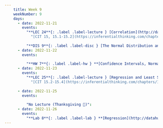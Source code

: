 ```yaml
---
    title: Week 9
    weekNumber: 9
    days:
      - date: 2022-11-21
        events:
          "**LEC 24**{: .label .label-lecture } [Correlation](http://datahub.ucsd.edu/user-redirect/git-sync?repo=https://github.com/dsc-courses/dsc10-2022-fa&subPath=lectures/lec24/lec24.ipynb) [✏️](resources/lectures/lec24/lec24.html)":
            "[CIT 15, 15.1-15.2](https://inferentialthinking.com/chapters/15/Prediction.html)"
                
          "**DIS 9**{: .label .label-disc } [The Normal Distribution and the CLT](https://practice.dsc10.com/disc09/index.html)":
      - date: 2022-11-22
        events:
          
          "**HW 7**{: .label .label-hw } **[Confidence Intervals, Normal Distributions, and the CLT](http://datahub.ucsd.edu/user-redirect/git-sync?repo=https://github.com/dsc-courses/dsc10-2022-fa&subPath=homeworks/hw07/hw07.ipynb)**":
      - date: 2022-11-23
        events:
          "**LEC 25**{: .label .label-lecture } [Regression and Least Squares](http://datahub.ucsd.edu/user-redirect/git-sync?repo=https://github.com/dsc-courses/dsc10-2022-fa&subPath=lectures/lec25/lec25.ipynb) [✏️](resources/lectures/lec25/lec25.html)":
            "[CIT 15.2-15.4](https://inferentialthinking.com/chapters/15/2/Regression_Line.html)"
                
      - date: 2022-11-25
        events:
          
          "No Lecture (Thanksgiving 🦃)":
      - date: 2022-11-26
        events:
          "**Lab 8**{: .label .label-lab } **[Regression](http://datahub.ucsd.edu/user-redirect/git-sync?repo=https://github.com/dsc-courses/dsc10-2022-fa&subPath=labs/lab08/lab08.ipynb)**":
---
```

